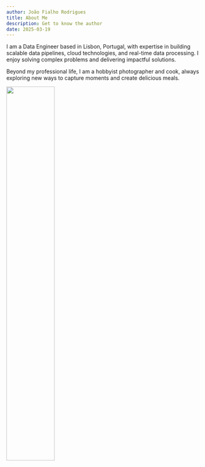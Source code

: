 ```yaml
---
author: João Fialho Rodrigues
title: About Me
description: Get to know the author
date: 2025-03-19
---
```


I am a Data Engineer based in Lisbon, Portugal, with expertise in building scalable data pipelines, cloud technologies, and real-time data processing. I enjoy solving complex problems and delivering impactful solutions.

Beyond my professional life, I am a hobbyist photographer and cook, always exploring new ways to capture moments and create delicious meals.

<img src="../images/default-card.jpg" width="50%">

